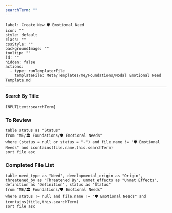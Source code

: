 ```yaml
---
searchTerm: ""
---
```


```meta-bind-button
label: Create New 🛡️ Emotional Need
icon: ""
style: default
class: ""
cssStyle: ""
backgroundImage: ""
tooltip: ""
id: ""
hidden: false
actions:
  - type: runTemplaterFile
    templateFile: Meta/Templates/me/Foundations/Modal Emotional Need Template.md

```

---
#### Search By Title:
`INPUT[text:searchTerm]`

### To Review
```dataview
table status as "Status"
from "ME/🏛️ Foundations/🛡️ Emotional Needs"
where (status = null or status = "-") and file.name != "🛡️ Emotional Needs" and icontains(file.name,this.searchTerm)
sort file asc
```

### Completed File List
```dataview
table need_type as "Need", developmental_origin as "Origin", threatened_by as "Threatened By", unmet_effects as "Unmet Effects", definition as "Definition", status as "Status"
from "ME/🏛️ Foundations/🛡️ Emotional Needs"
where status != null and file.name != "🛡️ Emotional Needs" and icontains(title,this.searchTerm)
sort file asc
```
